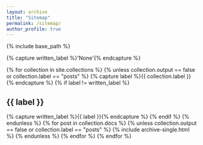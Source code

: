 ```yaml
---
layout: archive
title: "Sitemap"
permalink: /sitemap/
author_profile: true
---
```


{% include base_path %}
<!-- 
A list of all the posts and pages found on the site. For you robots out there, there is an [XML version]({{ base_path }}/sitemap.xml) available for digesting as well.
-->
{% capture written_label %}'None'{% endcapture %}

{% for collection in site.collections %}
{% unless collection.output == false or collection.label == "posts" %}
  {% capture label %}{{ collection.label }}{% endcapture %}
  {% if label != written_label %}
  <h2>{{ label }}</h2>
  {% capture written_label %}{{ label }}{% endcapture %}
  {% endif %}
{% endunless %}
{% for post in collection.docs %}
  {% unless collection.output == false or collection.label == "posts" %}
  {% include archive-single.html %}
  {% endunless %}
{% endfor %}
{% endfor %}
